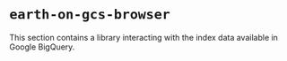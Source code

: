 `earth-on-gcs-browser`
===

This section contains a library interacting with the index data available in
Google BigQuery.
